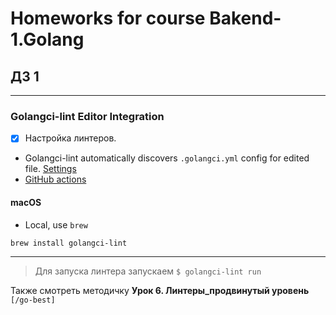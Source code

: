 # Homeworks for course Bakend-1.Golang

## ДЗ 1

---

### Golangci-lint Editor Integration

- [x] Настройка линтеров.
- Golangci-lint automatically discovers `.golangci.yml` config for edited file. [Settings](https://golangci-lint.run/usage/integrations)
- [GitHub actions](https://golangci-lint.run/usage/install/#github-actions)

#### macOS

- Local, use `brew`

```terminal
brew install golangci-lint
```

---

> Для запуска линтера запускаем
`$ golangci-lint run`

Также смотреть методичку **Урок 6. Линтеры_продвинутый уровень** `[/go-best]`
